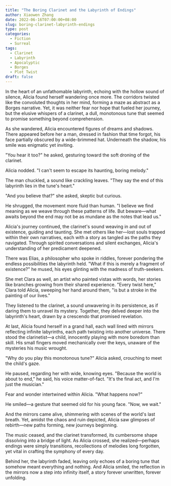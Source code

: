 ```yaml
---
title: "The Boring Clarinet and the Labyrinth of Endings"
author: Xiaowen Zhang
date: 2022-06-16T07:00:00+08:00
slug: boring-clarinet-labyrinth-endings
type: post
categories:
  - Fiction
  - Surreal
tags:
  - Clarinet
  - Labyrinth
  - Apocalyptic
  - Borges
  - Plot Twist
draft: false
---
```


In the heart of an unfathomable labyrinth, echoing with the hollow sound of silence, Alicia found herself wandering once more. The corridors twisted like the convoluted thoughts in her mind, forming a maze as abstract as a Borges narrative. Yet, it was neither fear nor hope that fueled her journey, but the elusive whispers of a clarinet, a dull, monotonous tune that seemed to promise something beyond comprehension.

As she wandered, Alicia encountered figures of dreams and shadows. There appeared before her a man, dressed in fashion that time forgot, his face partially obscured by a wide-brimmed hat. Underneath the shadow, his smile was enigmatic yet inviting.

"You hear it too?" he asked, gesturing toward the soft droning of the clarinet.

Alicia nodded. "I can't seem to escape its haunting, boring melody."

The man chuckled, a sound like crackling leaves. "They say the end of this labyrinth lies in the tune's heart."

"And you believe that?" she asked, skeptic but curious.

He shrugged, the movement more fluid than human. "I believe we find meaning as we weave through these patterns of life. But beware—what awaits beyond the end may not be as mundane as the notes that lead us."

Alicia's journey continued, the clarinet's sound weaving in and out of existence, guiding and taunting. She met others like her—lost souls trapped within their own narratives, each with a story as tangled as the paths they navigated. Through spirited conversations and silent exchanges, Alicia's understanding of her predicament deepened.

There was Elias, a philosopher who spoke in riddles, forever pondering the endless possibilities the labyrinth held. "What if this is merely a fragment of existence?" he mused, his eyes glinting with the madness of truth-seekers.

She met Clara as well, an artist who painted vistas with words, her stories like branches growing from their shared experience. "Every twist here," Clara told Alicia, sweeping her hand around them, "is but a stroke in the painting of our lives."

They listened to the clarinet, a sound unwavering in its persistence, as if daring them to unravel its mystery. Together, they delved deeper into the labyrinth's heart, drawn by a crescendo that promised revelation.

At last, Alicia found herself in a grand hall, each wall lined with mirrors reflecting infinite labyrinths, each path twisting into another universe. There stood the clarinetist—a child, innocently playing with more boredom than skill. His small fingers moved mechanically over the keys, unaware of the mysteries his music wrought.

"Why do you play this monotonous tune?" Alicia asked, crouching to meet the child's gaze.

He paused, regarding her with wide, knowing eyes. "Because the world is about to end," he said, his voice matter-of-fact. "It's the final act, and I'm just the musician."

Fear and wonder intertwined within Alicia. "What happens now?"

He smiled—a gesture that seemed old for his young face. "Now, we wait."

And the mirrors came alive, shimmering with scenes of the world's last breath. Yet, amidst the chaos and ruin depicted, Alicia saw glimpses of rebirth—new paths forming, new journeys beginning.

The music ceased, and the clarinet transformed, its cumbersome shape dissolving into a bridge of light. As Alicia crossed, she realized—perhaps endings were simply transitions, recollections of melodies long forgotten, yet vital in crafting the symphony of every day.

Behind her, the labyrinth faded, leaving only echoes of a boring tune that somehow meant everything and nothing. And Alicia smiled, the reflection in the mirrors now a step into infinity itself, a story forever unwritten, forever unfolding.